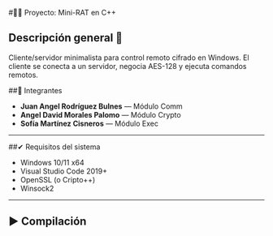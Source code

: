 #🐱‍👤 Proyecto: Mini-RAT en C++ 
 
## Descripción general 📃
Cliente/servidor minimalista para control remoto cifrado en Windows. El cliente se conecta a un servidor, negocia AES-128 y ejecuta comandos remotos.


##🤝 Integrantes
- **Juan Angel Rodríguez Bulnes** — Módulo Comm
- **Angel David Morales Palomo** — Módulo Crypto
- **Sofía Martínez Cisneros** — Módulo Exec
---

##✔ Requisitos del sistema

- Windows 10/11 x64
- Visual Studio Code 2019+
- OpenSSL (o Cripto++)
- Winsock2
---

## ▶ Compilación
